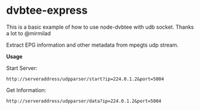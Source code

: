 # dvbtee-express
This is a basic example of how to use node-dvbtee with udb socket.
Thanks a lot to @mirmilad

Extract EPG information and other metadata from mpegts udp stream.

<b>Usage</b>

  Start Server:

    http://serveraddress/udpparser/start?ip=224.0.1.2&port=5004

  Get Information:

    http://serveraddress/udpparser/data?ip=224.0.1.2&port=5004
